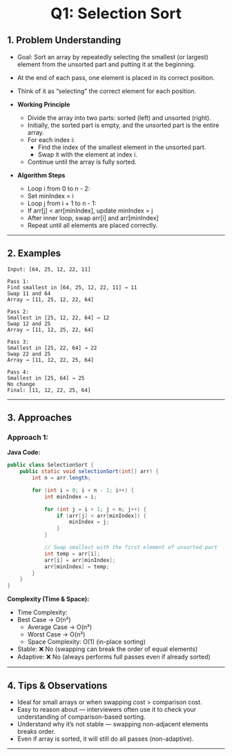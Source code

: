 <!-- #region 1-Selection Sort -->

<h1 style="text-align:center; font-size:2.5em; font-weight:bold;">Q1: Selection Sort</h1>

## 1. Problem Understanding

- Goal: Sort an array by repeatedly selecting the smallest (or largest) element from the unsorted part and putting it at the beginning.
- At the end of each pass, one element is placed in its correct position.
- Think of it as “selecting” the correct element for each position.

- **Working Principle**
    - Divide the array into two parts: sorted (left) and unsorted (right).
    - Initially, the sorted part is empty, and the unsorted part is the entire array.
    - For each index i:
      * Find the index of the smallest element in the unsorted part.
      * Swap it with the element at index i.
    - Continue until the array is fully sorted.

- **Algorithm Steps**
    - Loop i from 0 to n - 2:
    - Set minIndex = i
    - Loop j from i + 1 to n - 1:
    - If arr[j] < arr[minIndex], update minIndex = j
    - After inner loop, swap arr[i] and arr[minIndex]
    - Repeat until all elements are placed correctly.
---

## 2. Examples

```text
Input: [64, 25, 12, 22, 11]

Pass 1:
Find smallest in [64, 25, 12, 22, 11] → 11
Swap 11 and 64
Array → [11, 25, 12, 22, 64]

Pass 2:
Smallest in [25, 12, 22, 64] → 12
Swap 12 and 25
Array → [11, 12, 25, 22, 64]

Pass 3:
Smallest in [25, 22, 64] → 22
Swap 22 and 25
Array → [11, 12, 22, 25, 64]

Pass 4:
Smallest in [25, 64] → 25
No change
Final: [11, 12, 22, 25, 64]
```

---

## 3. Approaches

### Approach 1: 

**Java Code:**
```java
public class SelectionSort {
    public static void selectionSort(int[] arr) {
        int n = arr.length;

        for (int i = 0; i < n - 1; i++) {
            int minIndex = i;

            for (int j = i + 1; j < n; j++) {
                if (arr[j] < arr[minIndex]) {
                    minIndex = j;
                }
            }

            // Swap smallest with the first element of unsorted part
            int temp = arr[i];
            arr[i] = arr[minIndex];
            arr[minIndex] = temp;
        }
    }
}
```

**Complexity (Time & Space):**
- Time Complexity:
- Best Case → O(n²)
  * Average Case → O(n²)
  * Worst Case → O(n²)
  * Space Complexity: O(1) (in-place sorting)
- Stable: ❌ No (swapping can break the order of equal elements)
- Adaptive: ❌ No (always performs full passes even if already sorted)

---

## 4. Tips & Observations

- Ideal for small arrays or when swapping cost > comparison cost.
- Easy to reason about — interviewers often use it to check your understanding of comparison-based sorting.
- Understand why it’s not stable — swapping non-adjacent elements breaks order.
- Even if array is sorted, it will still do all passes (non-adaptive).
---

<!-- #endregion -->
